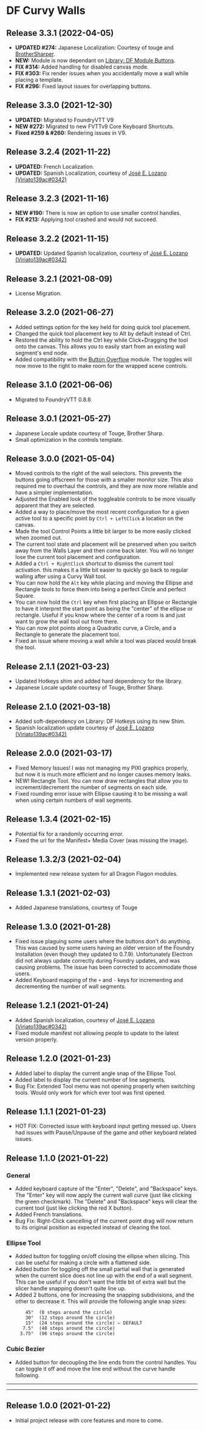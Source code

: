 # DF Curvy Walls

## Release 3.3.1 (2022-04-05)
- **UPDATED #274:** Japanese Localization: Courtesy of touge and [BrotherSharper](https://github.com/BrotherSharper).
- **NEW:** Module is now dependant on [Library: DF Module Buttons](https://foundryvtt.com/packages/lib-df-buttons).
- **FIX #314:** Added handling for disabled canvas mode.
- **FIX #303:** Fix render issues when you accidentally move a wall while placing a template.
- **FIX #296:** Fixed layout issues for overlapping buttons.

## Release 3.3.0 (2021-12-30)
- **UPDATED:** Migrated to FoundryVTT V9
- **NEW #272:** Migrated to new FVTTv9 Core Keyboard Shortcuts.
- **Fixed #259 & #260:** Rendering issues in V9.

## Release 3.2.4 (2021-11-22)
- **UPDATED:** French Localization.
- **UPDATED:** Spanish Localization, courtesy of [José E. Lozano (Viriato139ac#0342)](https://github.com/lozalojo)

## Release 3.2.3 (2021-11-16)
- **NEW #190:** There is now an option to use smaller control handles.
- **FIX #213:** Applying tool crashed and would not succeed.

## Release 3.2.2 (2021-11-15)
- **UPDATED:** Updated Spanish localization, courtesy of [José E. Lozano (Viriato139ac#0342)](https://github.com/lozalojo)

## Release 3.2.1 (2021-08-09)
- License Migration.

## Release 3.2.0 (2021-06-27)
- Added settings option for the key held for doing quick tool placement.
- Changed the quick tool placement key to Alt by default instead of Ctrl.
- Restored the ability to hold the Ctrl key while Click+Dragging the tool onto the canvas. This allows you to easily start from an existing wall segment's end node.
- Added compatibility with the [Button Overflow](https://github.com/ardittristan/VTTButtonOverflow) module. The toggles will now move to the right to make room for the wrapped scene controls.

## Release 3.1.0 (2021-06-06)
- Migrated to FoundryVTT 0.8.6

## Release 3.0.1 (2021-05-27)
- Japanese Locale update courtesy of Touge, Brother Sharp.
- Small optimization in the controls template.

## Release 3.0.0 (2021-05-04)
- Moved controls to the right of the wall selectors. This prevents the buttons going offscreen for those with a smaller monitor size. This also required me to overhaul the controls, and they are now more reliable and have a simpler implementation.
- Adjusted the Enabled look of the toggleable controls to be more visually apparent that they are selected.
- Added a way to place/move the most recent configuration for a given active tool to a specific point by `Ctrl + LeftClick` a location on the canvas.
- Made the tool Control Points a little bit larger to be more easily clicked when zoomed out.
- The current tool state and placement will be preserved when you switch away from the Walls Layer and then come back later. You will no longer lose the current tool placement and configuration.
- Added a `Ctrl + RightClick` shortcut to dismiss the current tool activation. this makes it a little bit easier to quickly go back to regular walling after using a Curvy Wall tool.
- You can now hold the `Alt` key while placing and moving the Ellipse and Rectangle tools to force them into being a perfect Circle and perfect Square.
- You can now hold the `Ctrl` key when first placing an Ellipse or Rectangle to have it interpret the start point as being the "center" of the ellipse or rectangle. Useful if you know where the center of a room is and just want to grow the wall tool out from there.
- You can now plot points along a Quadratic curve, a Circle, and a Rectangle to generate the placement tool.
- Fixed an issue where moving a wall while a tool was placed would break the tool.

## Release 2.1.1 (2021-03-23)
- Updated Hotkeys shim and added hard dependency for the library.
- Japanese Locale update courtesy of Touge, Brother Sharp.

## Release 2.1.0 (2021-03-18)
- Added soft-dependency on Library: DF Hotkeys using its new Shim.
- Spanish localization update courtesy of [José E. Lozano (Viriato139ac#0342)](https://github.com/lozalojo)

## Release 2.0.0 (2021-03-17)
- Fixed Memory Issues! I was not managing my PIXI graphics properly, but now it is much more efficient and no longer causes memory leaks.
- NEW! Rectangle Tool. You can now draw rectangles that allow you to increment/decrement the number of segments on each side.
- Fixed rounding error issue with Ellipse causing it to be missing a wall when using certain numbers of wall segments.

## Release 1.3.4 (2021-02-15)
- Potential fix for a randomly occurring error.
- Fixed the url for the Manifest+ Media Cover (was missing the image).

## Release 1.3.2/3 (2021-02-04)
- Implemented new release system for all Dragon Flagon modules.

## Release 1.3.1 (2021-02-03)
- Added Japanese translations, courtesy of Touge

## Release 1.3.0 (2021-01-28)
- Fixed issue plaguing some users where the buttons don't do anything. This was caused by some users having an older version of the Foundry Installation (even though they updated to 0.7.9). Unfortunately Electron did not always update correctly during Foundry updates, and was causing problems. The issue has been corrected to accommodate those users.
- Added Keyboard mapping of the `+` and `-` keys for incrementing and decrementing the number of wall segments.

## Release 1.2.1 (2021-01-24)
- Added Spanish localization, courtesy of [José E. Lozano (Viriato139ac#0342)](https://github.com/lozalojo)
- Fixed module manifest not allowing people to update to the latest version properly.

## Release 1.2.0 (2021-01-23)
- Added label to display the current angle snap of the Ellipse Tool.
- Added label to display the current number of line segments.
- Bug Fix: Extended Tool menu was not opening properly when switching tools. Would only work for which ever tool was first opened.

## Release 1.1.1 (2021-01-23)
- HOT FIX: Corrected issue with keyboard input getting messed up. Users had issues with Pause/Unpause of the game and other keyboard related issues.

## Release 1.1.0 (2021-01-22)

### General

- Added keyboard capture of the "Enter", "Delete", and "Backspace" keys. The "Enter" key will now apply the current wall curve (just like clicking the green checkmark). The "Delete" and "Backspace" keys will clear the current tool (just like clicking the red X button).
- Added French translations.
- Bug Fix: Right-Click cancelling of the current point drag will now return to its original position as expected instead of clearing the tool.

### Ellipse Tool
- Added button for toggling on/off closing the ellipse when slicing. This can be useful for making a circle with a flattened side.
- Added button for toggling off the small partial wall that is generated when the current slice does not line up with the end of a wall segment. This can be useful if you don't want the little bit of extra wall but the slicer handle snapping doesn't quite line up.
- Added 2 buttons, one for increasing the snapping subdivisions, and the other to decrease it. This will provide the following angle snap sizes:
```
	   45°	(8 steps around the circle)
	   30°	(12 steps around the circle)
	   15°	(24 steps around the circle) ⇐ DEFAULT
	  7.5°	(48 steps around the circle)
	 3.75°	(96 steps around the circle)
```

### Cubic Bezier

- Added button for decoupling the line ends from the control handles. You can toggle it off and move the line end without the curve handle following.

---
---

## Release 1.0.0 (2021-01-22)
- Initial project release with core features and more to come.